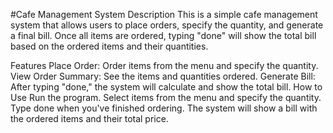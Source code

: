 #Cafe Management System
Description
This is a simple cafe management system that allows users to place orders, specify the quantity, and generate a final bill. Once all items are ordered, typing "done" will show the total bill based on the ordered items and their quantities.

Features
Place Order: Order items from the menu and specify the quantity.
View Order Summary: See the items and quantities ordered.
Generate Bill: After typing "done," the system will calculate and show the total bill.
How to Use
Run the program.
Select items from the menu and specify the quantity.
Type done when you've finished ordering.
The system will show a bill with the ordered items and their total price.
